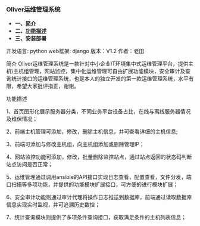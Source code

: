 ### Oliver运维管理系统

- **一、[简介](#简介)**
- **二、[功能描述](#功能描述)**
- **三、安装部署**

开发语言: python
web框架: django
版本：V1.2
作者：老田

简介
Oliver运维管理系统是一款针对中小企业IT环境集中式运维管理平台，提供主机\主机组管理，网站监控，集中化运维管理可自由扩展功能模块，安全审计及查询统计接口的运维管理系统，也是本人的独立开发的第一款运维管理系统，水平有限，希望大家批评指正，谢谢。


功能描述

1、首页图形化展示服务器分类，不同业务平台设备占比，在线与离线服务器情况及维保情况；

2、前端主机管理可添加，修改，删除主机信息，并可查看详细的主机信息;

3、前端可添加与修改主机组，向主机组添加或删除管理IP；

4、网站监控功能可添加，修改，批量删除监控站点，通过站点返回的状态码判断站点访问是否正常；

5、运维管理通过调用ansible的API接口实现日志查看，配置查看，文件分发，端口扫描等多项功能，并提供的功能模块扩展接口，可方便的进行模块扩展；

6、安全审计功能则通过审计代理将操作日志推送到数据库，前端通过读取数据库信息实现实时监视，并可追溯历史数控；

7、统计查询模块则提供了多项条件查询接口，获取满足条件的主机列表信息；


